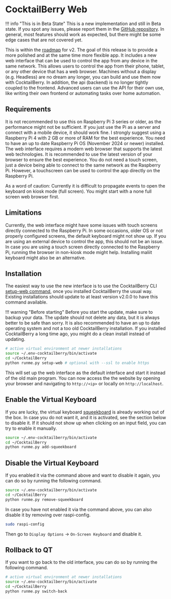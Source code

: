 # CocktailBerry Web

!!! info "This is in Beta State"
    This is a new implementation and still in Beta state.
    If you spot any issues, please report them in the [GitHub repository](https://github.com/AndreWohnsland/CocktailBerry/issues/new/choose).
    In general, most features should work as expected, but there might be some edge cases that are not covered yet.

This is within the [roadmap](https://github.com/users/AndreWohnsland/projects/1) for v2.
The goal of this release is to provide a more polished and at the same time more flexible app.
It includes a new web interface that can be used to control the app from any device in the same network.
This allows users to control the app from their phone, tablet, or any other device that has a web browser.
Machines without a display (e.g. Headless) are no dream any longer, you can build and use them now with CocktailBerry.
In addition, the api (backend) is no longer tightly coupled to the frontend.
Advanced users can use the API for their own use, like writing their own frontend or automating tasks over home automation.

## Requirements

It is not recommended to use this on Raspberry Pi 3 series or older, as the performance might not be sufficient.
If you just use the Pi as a server and connect with a mobile device, it should work fine.
I strongly suggest using a Raspberry Pi 4 with 2 GB or more of RAM for the best experience.
You need to have an up to date Raspberry Pi OS (November 2024 or newer) installed.
The web interface requires a modern web browser that supports the latest web technologies.
It is recommended to use the latest version of your browser to ensure the best experience.
You do not need a touch screen, just a device being able to connect to the same network as the Raspberry Pi.
However, a touchscreen can be used to control the app directly on the Raspberry Pi.

As a word of caution: Currently it is difficult to propagate events to open the keyboard on kiosk mode (full screen).
You might start with a none full screen web browser first.

## Limitations

Currently, the web interface might have some issues with touch screens directly connected to the Raspberry Pi.
In some occasions, older OS or not properly configured screens, the default keyboard might not show up.
If you are using an external device to control the app, this should not be an issue.
In case you are using a touch screen directly connected to the Raspberry Pi, running the browser in non-kiosk mode might help.
Installing maliit keyboard might also be an alternative.

## Installation

The easiest way to use the new interface is to use the CocktailBerry CLI [setup-web command](commands.md#switch-to-cocktailberry-web), once you installed CocktailBerry the usual way.
Existing installations should update to at least version v2.0.0 to have this command available.

!!! warning "Before starting"
    Before you start the update, make sure to backup your data.
    The update should not delete any data, but it is always better to be safe than sorry.
    It is also recommended to have an up to date operating system and not a too old CocktailBerry installation.
    If you installed CocktailBerry a long time ago, you might do a clean install instead of updating.

```bash
# active virtual environment at newer installations
source ~/.env-cocktailberry/bin/activate
cd ~/CocktailBerry
python runme.py setup-web # optional with --ssl to enable https
```

This will set up the web interface as the default interface and start it instead of the old main program.
You can now access the the website by opening your browser and navigating to `http://<ip>` or locally on `http://localhost`.

## Enable the Virtual Keyboard

If you are lucky, the virtual keyboard [squeekboard](https://www.raspberrypi.com/documentation/accessories/display.html#use-an-on-screen-keyboard) is already working out of the box.
In case you do not want it, and it is activated, see the section below to disable it.
If it should not show up when clicking on an input field, you can try to enable it manually.

```bash
source ~/.env-cocktailberry/bin/activate
cd ~/CocktailBerry
python runme.py add-squeekboard
```

## Disable the Virtual Keyboard

If you enabled it via the command above and want to disable it again, you can do so by running the following command.

```bash
source ~/.env-cocktailberry/bin/activate
cd ~/CocktailBerry
python runme.py remove-squeekboard
```

In case you have not enabled it via the command above, you can also disable it by removing over raspi-config.

```bash
sudo raspi-config
```

Then go to `Display Options` -> `On-Screen Keyboard` and disable it.

## Rollback to QT

If you want to go back to the old interface, you can do so by running the following command.

```bash
# active virtual environment at newer installations
source ~/.env-cocktailberry/bin/activate
cd ~/CocktailBerry
python runme.py switch-back
```
